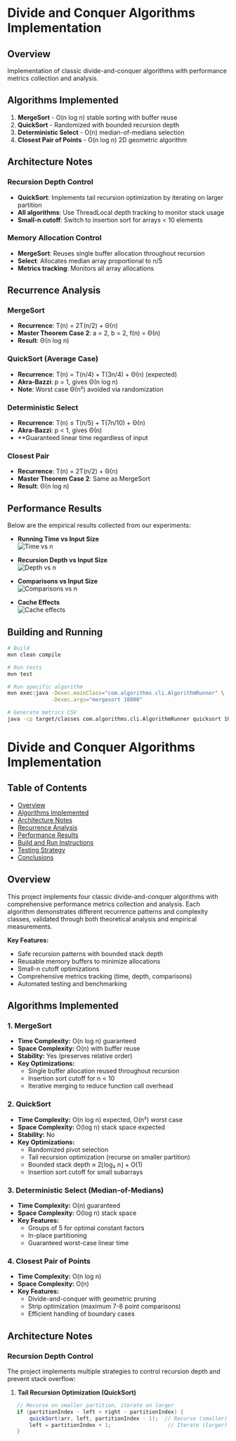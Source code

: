 # Divide and Conquer Algorithms Implementation

## Overview
Implementation of classic divide-and-conquer algorithms with performance metrics collection and analysis.

## Algorithms Implemented
1. **MergeSort** - O(n log n) stable sorting with buffer reuse
2. **QuickSort** - Randomized with bounded recursion depth
3. **Deterministic Select** - O(n) median-of-medians selection
4. **Closest Pair of Points** - O(n log n) 2D geometric algorithm

## Architecture Notes

### Recursion Depth Control
- **QuickSort**: Implements tail recursion optimization by iterating on larger partition
- **All algorithms**: Use ThreadLocal depth tracking to monitor stack usage
- **Small-n cutoff**: Switch to insertion sort for arrays < 10 elements

### Memory Allocation Control
- **MergeSort**: Reuses single buffer allocation throughout recursion
- **Select**: Allocates median array proportional to n/5
- **Metrics tracking**: Monitors all array allocations

## Recurrence Analysis

### MergeSort
- **Recurrence**: T(n) = 2T(n/2) + Θ(n)
- **Master Theorem Case 2**: a = 2, b = 2, f(n) = Θ(n)
- **Result**: Θ(n log n)

### QuickSort (Average Case)
- **Recurrence**: T(n) = T(n/4) + T(3n/4) + Θ(n) (expected)
- **Akra-Bazzi**: p = 1, gives Θ(n log n)
- **Note**: Worst case Θ(n²) avoided via randomization

### Deterministic Select
- **Recurrence**: T(n) ≤ T(n/5) + T(7n/10) + Θ(n)
- **Akra-Bazzi**: p < 1, gives Θ(n)
- **Guaranteed linear time regardless of input

### Closest Pair
- **Recurrence**: T(n) = 2T(n/2) + Θ(n)
- **Master Theorem Case 2**: Same as MergeSort
- **Result**: Θ(n log n)

## Performance Results

Below are the empirical results collected from our experiments:

- **Running Time vs Input Size**  
  ![Time vs n](data/graphs/time_complexity.png)

- **Recursion Depth vs Input Size**  
  ![Depth vs n](data/graphs/recursion_depth.png)

- **Comparisons vs Input Size**  
  ![Comparisons vs n](data/graphs/constant_factors.png)

- **Cache Effects**  
  ![Cache effects](data/graphs/cache_effects.png)

## Building and Running
```bash
# Build
mvn clean compile

# Run tests
mvn test

# Run specific algorithm
mvn exec:java -Dexec.mainClass="com.algorithms.cli.AlgorithmRunner" \
              -Dexec.args="mergesort 10000"

# Generate metrics CSV
java -cp target/classes com.algorithms.cli.AlgorithmRunner quicksort 10000
```
# Divide and Conquer Algorithms Implementation

## Table of Contents
- [Overview](#overview)
- [Algorithms Implemented](#algorithms-implemented)
- [Architecture Notes](#architecture-notes)
- [Recurrence Analysis](#recurrence-analysis)
- [Performance Results](#performance-results)
- [Build and Run Instructions](#build-and-run-instructions)
- [Testing Strategy](#testing-strategy)
- [Conclusions](#conclusions)

## Overview

This project implements four classic divide-and-conquer algorithms with comprehensive performance metrics collection and analysis. Each algorithm demonstrates different recurrence patterns and complexity classes, validated through both theoretical analysis and empirical measurements.

**Key Features:**
- Safe recursion patterns with bounded stack depth
- Reusable memory buffers to minimize allocations
- Small-n cutoff optimizations
- Comprehensive metrics tracking (time, depth, comparisons)
- Automated testing and benchmarking

## Algorithms Implemented

### 1. MergeSort
- **Time Complexity:** O(n log n) guaranteed
- **Space Complexity:** O(n) with buffer reuse
- **Stability:** Yes (preserves relative order)
- **Key Optimizations:**
    - Single buffer allocation reused throughout recursion
    - Insertion sort cutoff for n < 10
    - Iterative merging to reduce function call overhead

### 2. QuickSort
- **Time Complexity:** O(n log n) expected, O(n²) worst case
- **Space Complexity:** O(log n) stack space expected
- **Stability:** No
- **Key Optimizations:**
    - Randomized pivot selection
    - Tail recursion optimization (recurse on smaller partition)
    - Bounded stack depth ≈ 2⌊log₂ n⌋ + O(1)
    - Insertion sort cutoff for small subarrays

### 3. Deterministic Select (Median-of-Medians)
- **Time Complexity:** O(n) guaranteed
- **Space Complexity:** O(log n) stack space
- **Key Features:**
    - Groups of 5 for optimal constant factors
    - In-place partitioning
    - Guaranteed worst-case linear time

### 4. Closest Pair of Points
- **Time Complexity:** O(n log n)
- **Space Complexity:** O(n)
- **Key Features:**
    - Divide-and-conquer with geometric pruning
    - Strip optimization (maximum 7-8 point comparisons)
    - Efficient handling of boundary cases

## Architecture Notes

### Recursion Depth Control

The project implements multiple strategies to control recursion depth and prevent stack overflow:

1. **Tail Recursion Optimization (QuickSort)**
```java
   // Recurse on smaller partition, iterate on larger
   if (partitionIndex - left < right - partitionIndex) {
       quickSort(arr, left, partitionIndex - 1);  // Recurse (smaller)
       left = partitionIndex + 1;                  // Iterate (larger)
   }
```

